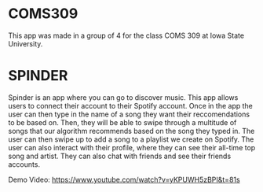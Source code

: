 # COMS309

This app was made in a group of 4 for the class COMS 309 at Iowa State University. 

# SPINDER
Spinder is an app where you can go to discover music. This app allows users to connect their account to their Spotify account.
Once in the app the user can then type in the name of a song they want their reccomendations to be based on. Then, they will be able to swipe through a multitude of songs that our algorithm recommends based on the song they typed in.
The user can then swipe up to add a song to a playlist we create on Spotify. The user can also interact with their profile, where they can see their all-time top song and artist. They can also chat with friends and see their friends accounts.

Demo Video:
https://www.youtube.com/watch?v=yKPUWH5zBPI&t=81s 
